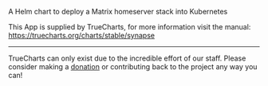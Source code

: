 A Helm chart to deploy a Matrix homeserver stack into Kubernetes

This App is supplied by TrueCharts, for more information visit the manual: https://truecharts.org/charts/stable/synapse

---

TrueCharts can only exist due to the incredible effort of our staff.
Please consider making a [donation](https://truecharts.org/docs/about/sponsor) or contributing back to the project any way you can!
